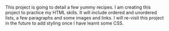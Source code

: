 This project is going to detail a few yummy recipes.
I am creating this project to practice my HTML skills.
It will include ordered and unordered lists, a few paragraphs and some images and links.
I will re-visit this project in the future to add styling once I have learnt some CSS.